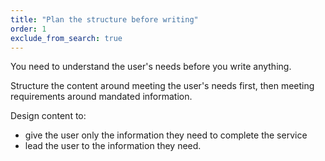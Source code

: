 ```yaml
---
title: "Plan the structure before writing"
order: 1
exclude_from_search: true
---
```


You need to understand the user's needs before you write anything.

Structure the content around meeting the user's needs first, then meeting requirements around mandated information.

Design content to:
- give the user only the information they need to complete the service
- lead the user to the information they need.
